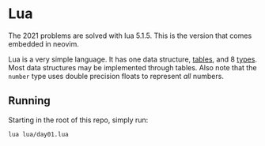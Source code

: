 # Lua

The 2021 problems are solved with lua 5.1.5. This is the version that comes embedded in neovim.

Lua is a very simple language. It has one data structure, [tables](https://www.lua.org/pil/11.3.html), and 8 [types](https://www.lua.org/pil/2.html). Most data structures may be implemented through tables. Also note that the `number` type uses double precision floats to represent _all_ numbers.

## Running

Starting in the root of this repo, simply run:

```bash
lua lua/day01.lua

```
